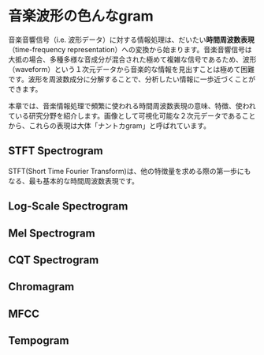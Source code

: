 # 音楽波形の色んなgram

音楽音響信号（i.e. 波形データ）に対する情報処理は、だいたい**時間周波数表現**（time-frequency representation）への変換から始まります。音楽音響信号は大抵の場合、多種多様な音成分が混合された極めて複雑な信号であるため、波形（waveform）という１次元データから音楽的な情報を見出すことは極めて困難です。波形を周波数成分に分解することで、分析したい情報に一歩近づくことができます。


本章では、音楽情報処理で頻繁に使われる時間周波数表現の意味、特徴、使われている研究分野を紹介します。画像として可視化可能な２次元データであることから、これらの表現は大体「ナントカgram」と呼ばれています。

## STFT Spectrogram

STFT(Short Time Fourier Transform)は、他の特徴量を求める際の第一歩にもなる、最も基本的な時間周波数表現です。

## Log-Scale Spectrogram



## Mel Spectrogram



## CQT Spectrogram



## Chromagram


## MFCC


## Tempogram

